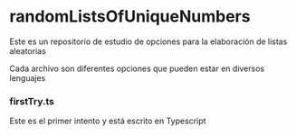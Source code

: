 # randomListsOfUniqueNumbers

Este es un repositorio de estudio de opciones para la elaboración de listas aleatorias 

Cada archivo son diferentes opciones que pueden estar en diversos lenguajes

### firstTry.ts
Este es el primer intento y está escrito en Typescript
